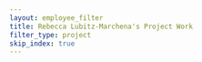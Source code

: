 ```yaml
---
layout: employee_filter
title: Rebecca Lubitz-Marchena's Project Work
filter_type: project
skip_index: true
---
```

